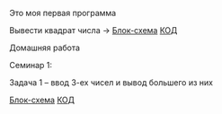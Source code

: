 
Это моя первая программа

Вывести квадрат числа -> 
[Блок-схема](FirstSemi/Task001_Square/BlockDiagram.drawio.png) 
[КОД](FirstSemi/Task001_Square/Program.cs)

Домашняя работа 

Семинар 1:

Задача 1 – ввод 3-ех чисел и вывод большего из них

[Блок-схема](FirstSemi/HomeWork001/Task01_%20BiggestNumber3/HWTask01_Block.drawio.png)
[КОД](FirstSemi/HomeWork001/Task01_%20BiggestNumber3/Program.cs)


